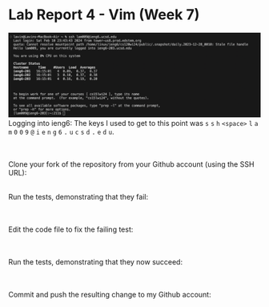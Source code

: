 # Lab Report 4 - Vim (Week 7)
![Image](sshLogin.png)
<br/>Logging into ieng6: The keys I used to get to this point was `s` `s` `h` `<space>` `l` `a` `m` `0` `0` `9` `@` `i` `e` `n` `g` `6` `.` `u` `c` `s` `d` `.` `e` `d` `u`.

<br/><br/>Clone your fork of the repository from your Github account (using the SSH URL):

<br/>Run the tests, demonstrating that they fail:

<br/><br/>Edit the code file to fix the failing test:

<br/><br/>Run the tests, demonstrating that they now succeed:

<br/><br/>Commit and push the resulting change to my Github account:

